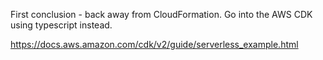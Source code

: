 First conclusion - back away from CloudFormation. Go into the AWS CDK using typescript instead.

https://docs.aws.amazon.com/cdk/v2/guide/serverless_example.html
